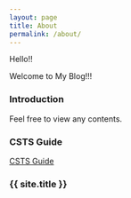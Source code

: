 ```yaml
---
layout: page
title: About
permalink: /about/
---
```


Hello!! 

Welcome to My Blog!!!

### Introduction

Feel free to view any contents.

### CSTS Guide
[CSTS Guide](https://orghenry.github.io/csts/docs/#/)

### {{ site.title }}